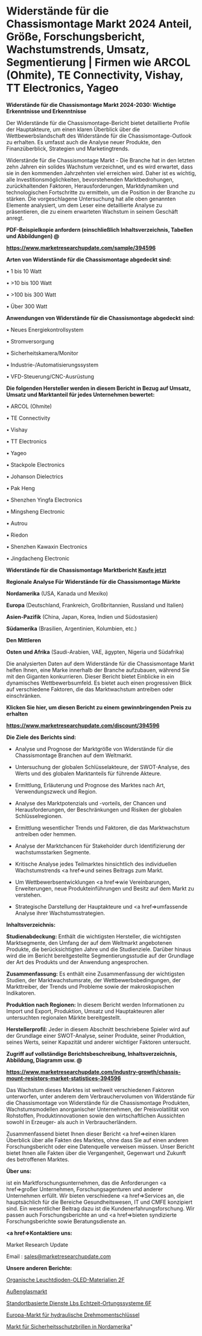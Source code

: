# Widerstände für die Chassismontage Markt 2024 Anteil, Größe, Forschungsbericht, Wachstumstrends, Umsatz, Segmentierung | Firmen wie ARCOL (Ohmite), TE Connectivity, Vishay, TT Electronics, Yageo

<strong>Widerstände für die Chassismontage Markt 2024-2030: Wichtige Erkenntnisse und Erkenntnisse</strong>

Der Widerstände für die Chassismontage-Bericht bietet detaillierte Profile der Hauptakteure, um einen klaren Überblick über die Wettbewerbslandschaft des Widerstände für die Chassismontage-Outlook zu erhalten. Es umfasst auch die Analyse neuer Produkte, den Finanzüberblick, Strategien und Marketingtrends.

Widerstände für die Chassismontage Markt - Die Branche hat in den letzten zehn Jahren ein solides Wachstum verzeichnet, und es wird erwartet, dass sie in den kommenden Jahrzehnten viel erreichen wird. Daher ist es wichtig, alle Investitionsmöglichkeiten, bevorstehenden Marktbedrohungen, zurückhaltenden Faktoren, Herausforderungen, Marktdynamiken und technologischen Fortschritte zu ermitteln, um die Position in der Branche zu stärken. Die vorgeschlagene Untersuchung hat alle oben genannten Elemente analysiert, um dem Leser eine detaillierte Analyse zu präsentieren, die zu einem erwarteten Wachstum in seinem Geschäft anregt.



<strong><b>PDF-Beispielkopie anfordern (einschließlich Inhaltsverzeichnis, Tabellen und Abbildungen) @ </b></strong>

<strong><a href=https://www.marketresearchupdate.com/sample/394596>

<strong>https://www.marketresearchupdate.com/sample/394596</u></a></strong></strong>



<strong>Arten von Widerstände für die Chassismontage abgedeckt sind:</strong>

• 1 bis 10 Watt

• >10 bis 100 Watt

• >100 bis 300 Watt

• Über 300 Watt



<strong>Anwendungen von Widerstände für die Chassismontage abgedeckt sind:</strong>

• Neues Energiekontrollsystem

• Stromversorgung

• Sicherheitskamera/Monitor

• Industrie-/Automatisierungssystem

• VFD-Steuerung/CNC-Ausrüstung



<strong>Die folgenden Hersteller werden in diesem Bericht in Bezug auf Umsatz, Umsatz und Marktanteil für jedes Unternehmen bewertet:</strong>

• ARCOL (Ohmite)

• TE Connectivity

• Vishay

• TT Electronics

• Yageo

• Stackpole Electronics

• Johanson Dielectrics

• Pak Heng

• Shenzhen Yingfa Electronics

• Mingsheng Electronic

• Autrou

• Riedon

• Shenzhen Kawaxin Electronics

• Jingdacheng Electronic



<strong>Widerstände für die Chassismontage Marktbericht <a href=https://www.marketresearchupdate.com/buynow/394596>Kaufe jetzt</a></strong>



<strong>Regionale Analyse Für Widerstände für die Chassismontage Märkte</strong>



<strong>Nordamerika</strong> (USA, Kanada und Mexiko)



<strong>Europa</strong> (Deutschland, Frankreich, Großbritannien, Russland und Italien)



<strong>Asien-Pazifik</strong> (China, Japan, Korea, Indien und Südostasien)



<strong>Südamerika</strong> (Brasilien, Argentinien, Kolumbien, etc.)



<strong>Den Mittleren</strong> 

<strong>Osten und Afrika</strong> (Saudi-Arabien, VAE, ägypten, Nigeria und Südafrika)

Die analysierten Daten auf dem Widerstände für die Chassismontage Markt helfen Ihnen, eine Marke innerhalb der Branche aufzubauen, während Sie mit den Giganten konkurrieren. Dieser Bericht bietet Einblicke in ein dynamisches Wettbewerbsumfeld. Es bietet auch einen progressiven Blick auf verschiedene Faktoren, die das Marktwachstum antreiben oder einschränken.



<strong>Klicken Sie hier, um diesen Bericht zu einem gewinnbringenden Preis zu erhalten
</strong>

<strong><a href=https://www.marketresearchupdate.com/discount/394596>https://www.marketresearchupdate.com/discount/394596</b></u></strong></a>



<strong>Die Ziele des Berichts sind:</strong>

- Analyse und Prognose der Marktgröße von Widerstände für die Chassismontage Branchen auf dem Weltmarkt.

- Untersuchung der globalen Schlüsselakteure, der SWOT-Analyse, des Werts und des globalen Marktanteils für führende Akteure.

- Ermittlung, Erläuterung und Prognose des Marktes nach Art, Verwendungszweck und Region.

- Analyse des Marktpotenzials und -vorteils, der Chancen und Herausforderungen, der Beschränkungen und Risiken der globalen Schlüsselregionen.

- Ermittlung wesentlicher Trends und Faktoren, die das Marktwachstum antreiben oder hemmen.

- Analyse der Marktchancen für Stakeholder durch Identifizierung der wachstumsstarken Segmente.

- Kritische Analyse jedes Teilmarktes hinsichtlich des individuellen Wachstumstrends <a href=>und</a> seines Beitrags zum Markt.

- Um Wettbewerbsentwicklungen <a href=>wie</a> Vereinbarungen, Erweiterungen, neue Produkteinführungen und Besitz auf dem Markt zu verstehen.

- Strategische Darstellung der Hauptakteure und <a href=>umfas</a>sende Analyse ihrer Wachstumsstrategien.



<strong>Inhaltsverzeichnis:</strong>



<strong>Studienabdeckung:</strong> Enthält die wichtigsten Hersteller, die wichtigsten Marktsegmente, den Umfang der auf dem Weltmarkt angebotenen Produkte, die berücksichtigten Jahre und die Studienziele. Darüber hinaus wird die im Bericht bereitgestellte Segmentierungsstudie auf der Grundlage der Art des Produkts und der Anwendung angesprochen.



<strong>Zusammenfassung:</strong> Es enthält eine Zusammenfassung der wichtigsten Studien, der Marktwachstumsrate, der Wettbewerbsbedingungen, der Markttreiber, der Trends und Probleme sowie der makroskopischen Indikatoren.



<strong>Produktion nach Regionen:</strong> In diesem Bericht werden Informationen zu Import und Export, Produktion, Umsatz und Hauptakteuren aller untersuchten regionalen Märkte bereitgestellt.



<strong>Herstellerprofil:</strong> Jeder in diesem Abschnitt beschriebene Spieler wird auf der Grundlage einer SWOT-Analyse, seiner Produkte, seiner Produktion, seines Werts, seiner Kapazität und anderer wichtiger Faktoren untersucht.



<strong><b>Zugriff auf vollständige Berichtsbeschreibung, Inhaltsverzeichnis, Abbildung, Diagramm usw. @ </b></strong>

<strong><a href=https://www.marketresearchupdate.com/industry-growth/chassis-mount-resistors-market-statistices-394596>https://www.marketresearchupdate.com/industry-growth/chassis-mount-resistors-market-statistices-394596</a></strong>

Das Wachstum dieses Marktes ist weltweit verschiedenen Faktoren unterworfen, unter anderem dem Verbrauchervolumen von Widerstände für die Chassismontage von Widerstände für die Chassismontage Produkten, Wachstumsmodellen anorganischer Unternehmen, der Preisvolatilität von Rohstoffen, Produktinnovationen sowie den wirtschaftlichen Aussichten sowohl in Erzeuger- als auch in Verbraucherländern.

Zusammenfassend bietet Ihnen dieser Bericht <a href=>einen</a> klaren Überblick über alle Fakten des Marktes, ohne dass Sie auf einen anderen Forschungsbericht oder eine Datenquelle verweisen müssen. Unser Bericht bietet Ihnen alle Fakten über die Vergangenheit, Gegenwart und Zukunft des betroffenen Marktes.



<strong>Über uns:</strong>

 ist ein Marktforschungsunternehmen, das die Anforderungen <a href=>großer</a> Unternehmen, Forschungsagenturen und anderer Unternehmen erfüllt. Wir bieten verschiedene <a href=>Services</a> an, die hauptsächlich für die Bereiche Gesundheitswesen, IT und CMFE konzipiert sind. Ein wesentlicher Beitrag dazu ist die Kundenerfahrungsforschung. Wir passen auch Forschungsberichte an und <a href=>bieten</a> syndizierte Forschungsberichte sowie Beratungsdienste an.



<strong><a href=>Kontaktiere uns:</a></strong>

Market Research Update

Email : sales@marketresearchupdate.com



<strong>Unsere anderen Berichte:</strong>

<a href=https://www.linkedin.com/pulse/organic-light-emitting-diode-oled-materials-2f>Organische Leuchtdioden-OLED-Materialien 2F</a>

<a href=https://www.linkedin.com/pulse/exterior-glass-market-trends-2023-key-takeaways-from-our>Außenglasmarkt</a>

<a href=https://www.linkedin.com/pulse/location-based-services-lbs-real-time-location-systems-6f>Standortbasierte Dienste Lbs Echtzeit-Ortungssysteme 6F</a>

<a href=https://www.linkedin.com/pulse/europe-hydraulic-torque-wrench-market-2023-current>Europa-Markt für hydraulische Drehmomentschlüssel</a>

<a href=https://www.linkedin.com/pulse/north-america-safety-protective-glasses-market-2023-2030>Markt für Sicherheitsschutzbrillen in Nordamerika</a>"
